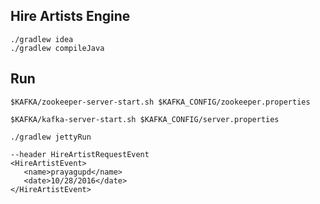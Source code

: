 Hire Artists Engine
---------------------

```
./gradlew idea
./gradlew compileJava
```

Run
---------------

```
$KAFKA/zookeeper-server-start.sh $KAFKA_CONFIG/zookeeper.properties

$KAFKA/kafka-server-start.sh $KAFKA_CONFIG/server.properties
```

```
./gradlew jettyRun
```


```
--header HireArtistRequestEvent
<HireArtistEvent>
   <name>prayagupd</name>
   <date>10/28/2016</date>
</HireArtistEvent>
```
